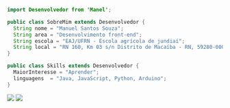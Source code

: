 ```java
import Desenvolvedor from 'Manel';

public class SobreMim extends Desenvolvedor {
  String nome = "Manuel Santos Souza";
  String area = "Desenvolvimento front-end";
  String escola = "EAJ/UFRN - Escola agrícola de jundiaí";
  String local = "RN 160, Km 03 s/n Distrito de Macaíba - RN, 59280-000";
}

public class Skills extends Desenvolvedor {
  MaiorInteresse = "Aprender";
  linguagens  = "Java, JavaScript, Python, Arduino";
}
```

<p align="left">
  <a href="#" alt="Gmail">
  <img src="https://img.shields.io/badge/-Gmail-FF0000?style=flat-square&labelColor=FF0000&logo=gmail&logoColor=white&link=[mailto:manuelss.23.bil@gmail.com]" /></a>

  <a href="#" alt="Instagram">
  <img src="https://img.shields.io/badge/-Instagram-DF0174?style=flatsquare&labelColor=DF0174&logo=instagram&logoColor=white&link=[https://www.instagram.com/manel.rar/]"/></a>
</p>  
<!---
manuelzzz/manuelzzz is a ✨ special ✨ repository because its `README.md` (this file) appears on your GitHub profile.
You can click the Preview link to take a look at your changes.
--->
